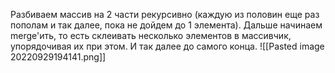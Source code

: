Разбиваем массив на 2 части рекурсивно (каждую из половин еще раз пополам и так далее, пока не дойдем до 1 элемента). Дальше начинаем merge'ить, то есть склеивать несколько элементов в массивчик, упорядочивая их при этом. И так далее до самого конца.
![[Pasted image 20220929194141.png]]